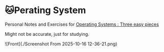 # 🐱Perating System

Personal Notes and Exercises for [Operating Systems : Three easy pieces](https://pages.cs.wisc.edu/~remzi/OSTEP/)

Might not be accurate, just for studying.

![Front](./Screenshot From 2025-10-16 12-36-21.png)
